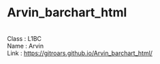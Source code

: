 # Arvin_barchart_html
<br>Class : L1BC
<br>Name : Arvin
<br>Link : https://gitroars.github.io/Arvin_barchart_html/
